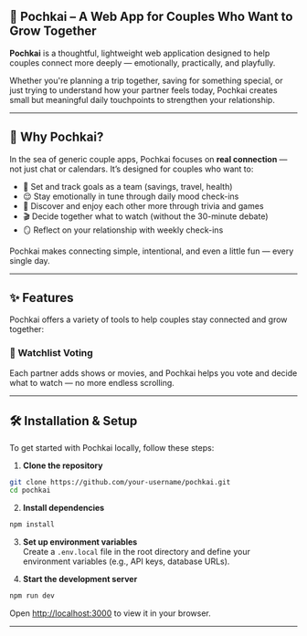 ## 🌱 Pochkai – A Web App for Couples Who Want to Grow Together

**Pochkai** is a thoughtful, lightweight web application designed to help couples connect more deeply — emotionally, practically, and playfully.

Whether you're planning a trip together, saving for something special, or just trying to understand how your partner feels today, Pochkai creates small but meaningful daily touchpoints to strengthen your relationship.

---

## 🌱 Why Pochkai?

In the sea of generic couple apps, Pochkai focuses on **real connection** — not just chat or calendars. It’s designed for couples who want to:

- 🤝 Set and track goals as a team (savings, travel, health)
- 😌 Stay emotionally in tune through daily mood check-ins
- 🎲 Discover and enjoy each other more through trivia and games
- 🎬 Decide together what to watch (without the 30-minute debate)
- 🪞 Reflect on your relationship with weekly check-ins

Pochkai makes connecting simple, intentional, and even a little fun — every single day.

---

## ✨ Features

Pochkai offers a variety of tools to help couples stay connected and grow together:

### 🎥 Watchlist Voting  
Each partner adds shows or movies, and Pochkai helps you vote and decide what to watch — no more endless scrolling.


---


## 🛠️ Installation & Setup

To get started with Pochkai locally, follow these steps:

1. **Clone the repository**  
  ```bash
  git clone https://github.com/your-username/pochkai.git
  cd pochkai
  ```

2. **Install dependencies**  
  ```bash
  npm install
  ```

3. **Set up environment variables**  
  Create a `.env.local` file in the root directory and define your environment variables (e.g., API keys, database URLs).

4. **Start the development server**  
  ```bash
  npm run dev
  ```

  Open [http://localhost:3000](http://localhost:3000) to view it in your browser.

---